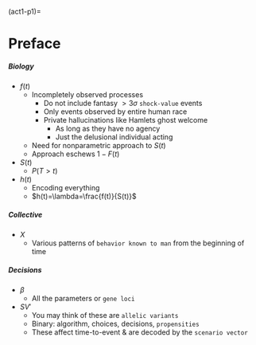(act1-p1)=
# Preface


##### Biology
- $f(t)$
   - Incompletely observed processes
      - Do not include fantasy $\gt3\sigma$ `shock-value` events
      - Only events observed by entire human race
      - Private hallucinations like Hamlets ghost welcome
         - As long as they have no agency
         - Just the delusional individual acting 
   - Need for nonparametric approach to $S(t)$
   - Approach eschews $1 - F(t)$
- $S(t)$
   - $P(T>t)$
- $h(t)$
   - Encoding everything
   - $h(t)=\lambda=\frac{f(t)}{S(t)}$

##### Collective
- $X$ 
   - Various patterns of `behavior known to man` from the beginning of time

##### Decisions
- $\beta$
   - All the parameters or `gene loci` 
- $SV'$
   - You may think of these are `allelic variants` 
   - Binary: algorithm, choices, decisions, `propensities` 
   - These affect time-to-event & are decoded by the `scenario vector`

